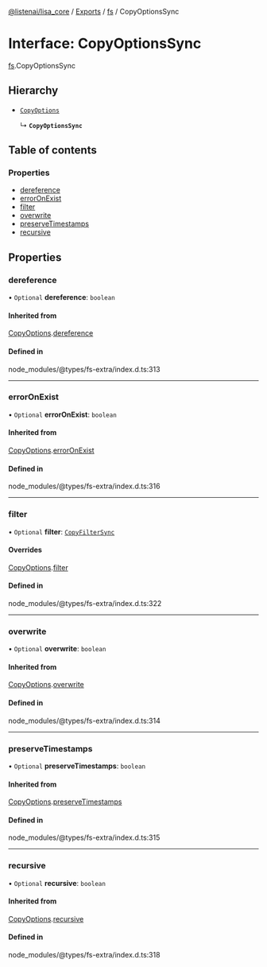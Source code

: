 [@listenai/lisa_core](../README.md) / [Exports](../modules.md) / [fs](../modules/fs.md) / CopyOptionsSync

# Interface: CopyOptionsSync

[fs](../modules/fs.md).CopyOptionsSync

## Hierarchy

- [`CopyOptions`](fs.copyoptions.md)

  ↳ **`CopyOptionsSync`**

## Table of contents

### Properties

- [dereference](fs.copyoptionssync.md#dereference)
- [errorOnExist](fs.copyoptionssync.md#erroronexist)
- [filter](fs.copyoptionssync.md#filter)
- [overwrite](fs.copyoptionssync.md#overwrite)
- [preserveTimestamps](fs.copyoptionssync.md#preservetimestamps)
- [recursive](fs.copyoptionssync.md#recursive)

## Properties

### dereference

• `Optional` **dereference**: `boolean`

#### Inherited from

[CopyOptions](fs.copyoptions.md).[dereference](fs.copyoptions.md#dereference)

#### Defined in

node_modules/@types/fs-extra/index.d.ts:313

___

### errorOnExist

• `Optional` **errorOnExist**: `boolean`

#### Inherited from

[CopyOptions](fs.copyoptions.md).[errorOnExist](fs.copyoptions.md#erroronexist)

#### Defined in

node_modules/@types/fs-extra/index.d.ts:316

___

### filter

• `Optional` **filter**: [`CopyFilterSync`](../modules/fs.md#copyfiltersync)

#### Overrides

[CopyOptions](fs.copyoptions.md).[filter](fs.copyoptions.md#filter)

#### Defined in

node_modules/@types/fs-extra/index.d.ts:322

___

### overwrite

• `Optional` **overwrite**: `boolean`

#### Inherited from

[CopyOptions](fs.copyoptions.md).[overwrite](fs.copyoptions.md#overwrite)

#### Defined in

node_modules/@types/fs-extra/index.d.ts:314

___

### preserveTimestamps

• `Optional` **preserveTimestamps**: `boolean`

#### Inherited from

[CopyOptions](fs.copyoptions.md).[preserveTimestamps](fs.copyoptions.md#preservetimestamps)

#### Defined in

node_modules/@types/fs-extra/index.d.ts:315

___

### recursive

• `Optional` **recursive**: `boolean`

#### Inherited from

[CopyOptions](fs.copyoptions.md).[recursive](fs.copyoptions.md#recursive)

#### Defined in

node_modules/@types/fs-extra/index.d.ts:318
